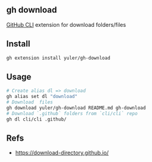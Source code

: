 ## gh download

[GitHub CLI] extension for download folders/files

## Install

```bash
gh extension install yuler/gh-download
```

## Usage

```bash
# Create alias dl => download
gh alias set dl "download"
# Download  files
gh download yuler/gh-download README.md gh-download
# Download `.github` folders from `cli/cli` repo
gh dl cli/cli .github/
```

## Refs

- https://download-directory.github.io/

<!-- Links -->

[github cli]: https://github.com/cli/cli
